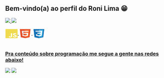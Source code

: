 ## Bem-vindo(a) ao perfil do Roni Lima 😁

 <div>
   <a href="https://github.com/roni-lima006">
   <img height="180em" src="https://github-readme-stats.vercel.app/api?username=roni-lima006&show_icons=true&theme=tokyonight&include_all_commits=true&count_private=true"/>
   <img height="180em" src="https://github-readme-stats.vercel.app/api/top-langs/?username=roni-lima006&layout=compact&langs_count=6&theme=tokyonight"/>
</div>
    
<div style="display: inline_block"><br>
  <img align="center" alt="Js" height="30" width="40" src="https://raw.githubusercontent.com/devicons/devicon/master/icons/javascript/javascript-plain.svg">
  <img align="center" alt="HTML" height="30" width="40" src="https://raw.githubusercontent.com/devicons/devicon/master/icons/html5/html5-original.svg">
  <img align="center" alt="CSS" height="30" width="40" src="https://raw.githubusercontent.com/devicons/devicon/master/icons/css3/css3-original.svg">
</div>
 
<br>
 
### Pra conteúdo sobre programação me segue a gente nas redes abaixo!
 
<div> 
  <a href="https://instagram.com/devemdobro" target="_blank"><img src="https://img.shields.io/badge/-Instagram-%23E4405F?style=for-the-badge&logo=instagram&logoColor=white" target="_blank"></a>
 <a href = "ronilima006@gmail.com"><img src="https://mail.google.com/mail/u/0/#inbox?compose=jrjtXGkPNMsPSStrbpWSSjgfrzDrTnWlKNvQFZLWHmSFZFpDmwZtWRHfnqZBzHJfKDvhGnGb" target="_blank"></a>
  
